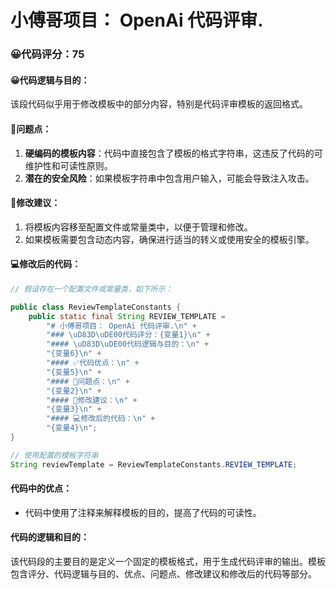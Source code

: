 # 小傅哥项目： OpenAi 代码评审.
### 😀代码评分：75
#### 😀代码逻辑与目的：
该段代码似乎用于修改模板中的部分内容，特别是代码评审模板的返回格式。

#### 🤔问题点：
1. **硬编码的模板内容**：代码中直接包含了模板的格式字符串，这违反了代码的可维护性和可读性原则。
2. **潜在的安全风险**：如果模板字符串中包含用户输入，可能会导致注入攻击。

#### 🎯修改建议：
1. 将模板内容移至配置文件或常量类中，以便于管理和修改。
2. 如果模板需要包含动态内容，确保进行适当的转义或使用安全的模板引擎。

#### 💻修改后的代码：
```java
// 假设存在一个配置文件或常量类，如下所示：

public class ReviewTemplateConstants {
    public static final String REVIEW_TEMPLATE =
        "# 小傅哥项目： OpenAi 代码评审.\n" +
        "### \uD83D\uDE00代码评分：{变量1}\n" +
        "#### \uD83D\uDE00代码逻辑与目的：\n" +
        "{变量6}\n" +
        "#### ✅代码优点：\n" +
        "{变量5}\n" +
        "#### 🤔问题点：\n" +
        "{变量2}\n" +
        "#### 🎯修改建议：\n" +
        "{变量3}\n" +
        "#### 💻修改后的代码：\n" +
        "{变量4}\n";
}

// 使用配置的模板字符串
String reviewTemplate = ReviewTemplateConstants.REVIEW_TEMPLATE;
```

#### 代码中的优点：
- 代码中使用了注释来解释模板的目的，提高了代码的可读性。

#### 代码的逻辑和目的：
该代码段的主要目的是定义一个固定的模板格式，用于生成代码评审的输出。模板包含评分、代码逻辑与目的、优点、问题点、修改建议和修改后的代码等部分。